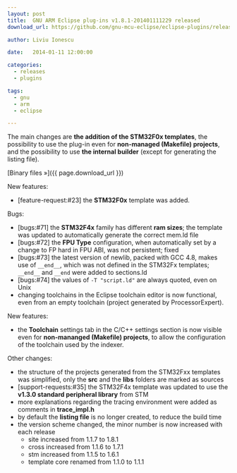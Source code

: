 ```yaml
---
layout: post
title:  GNU ARM Eclipse plug-ins v1.8.1-201401111229 released
download_url: https://github.com/gnu-mcu-eclipse/eclipse-plugins/releases/tag/v1.8.1-201401111229

author: Liviu Ionescu

date:   2014-01-11 12:00:00

categories:
  - releases
  - plugins

tags:
  - gnu
  - arm
  - eclipse

---
```


The main changes are **the addition of the STM32F0x templates**, the possibility to use the plug-in even for **non-managed (Makefile) projects**, and the possibility to use **the internal builder** (except for generating the listing file).

[Binary files »]({{ page.download_url }})

New features:

* [feature-request:#23] the **STM32F0x** template was added.

Bugs:

* [bugs:#71] the **STM32F4x** family has different **ram sizes**; the template was updated to automatically generate the correct mem.ld file
* [bugs:#72] the **FPU Type** configuration, when automatically set by a change to FP hard in FPU ABI, was not persistent; fixed
* [bugs:#73] the latest version of newlib, packed with GCC 4.8, makes use of `__end__`, which was not defined in the STM32Fx templates; `__end__` and `__end` were added to sections.ld
* [bugs:#74] the values of `-T "script.ld"` are always quoted, even on Unix
* changing toolchains in the Eclipse toolchain editor is now functional, even from an empty toolchain (project generated by ProcessorExpert).

New features:

* the **Toolchain** settings tab in the C/C++ settings section is now visible even for **non-mananged (Makefile) projects**, to allow the configuration of the toolchain used by the indexer.

Other changes:

* the structure of the projects generated from the STM32Fxx templates was simplified, only the **src** and the **libs** folders are marked as sources
* [support-requests:#35] the STM32F4x template was updated to use the **v1.3.0 standard peripheral library** from STM
* more explanations regarding the tracing environment were added as comments in **trace_impl.h**
* by default the **listing file** is no longer created, to reduce the build time
* the version scheme changed, the minor number is now increased with each release
  * site increased from 1.1.7 to 1.8.1
  * cross increased from 1.1.6 to 1.7.1
  * stm increased from 1.1.5 to 1.6.1
  * template core renamed from 1.1.0 to 1.1.1
